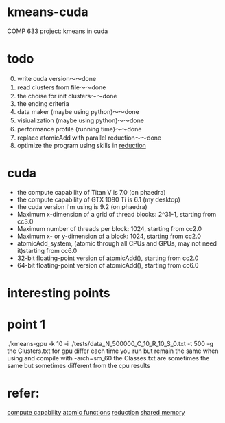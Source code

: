 # kmeans-cuda
COMP 633 project: kmeans in cuda

# todo
0. write cuda version～～done
1. read clusters from file～～done
2. the choise for init clusters～～done
3. the ending criteria
4. data maker (maybe using python)～～done
5. visiualization (maybe using python)～～done
6. performance profile (running time)～～done
8. replace atomicAdd with parallel reduction～～done
9. optimize the program using skills in [reduction](https://developer.download.nvidia.com/assets/cuda/files/reduction.pdf)

# cuda
* the compute capability of Titan V is 7.0 (on phaedra)
* the compute capability of GTX 1080 Ti is 6.1 (my desktop)
* the cuda version I'm using is 9.2 (on phaedra)
* Maximum x-dimension of a grid of thread blocks: 2^31-1, starting from cc3.0
* Maximum number of threads per block: 1024, starting from cc2.0
* Maximum x- or y-dimension of a block: 1024, starting from cc2.0
* atomicAdd_system, (atomic through all CPUs and GPUs, may not need it)starting from cc6.0
* 32-bit floating-point version of atomicAdd(), starting from cc2.0
* 64-bit floating-point version of atomicAdd(), starting from cc6.0


# interesting points
# point 1
./kmeans-gpu -k 10 -i ./tests/data_N_500000_C_10_R_10_S_0.txt -t 500 -g
the Clusters.txt for gpu differ each time you run
but remain the same when using and compile with  -arch=sm_60
the Classes.txt are sometimes the same but sometimes different from the cpu results



# refer: 
[compute capability](https://en.wikipedia.org/wiki/CUDA#Version_features_and_specifications)
[atomic functions](https://docs.nvidia.com/cuda/archive/9.2/cuda-c-programming-guide/index.html#atomic-functions)
[reduction](https://developer.download.nvidia.com/assets/cuda/files/reduction.pdf)
[shared memory](https://stackoverflow.com/questions/8011376/when-is-cudas-shared-memory-useful)
